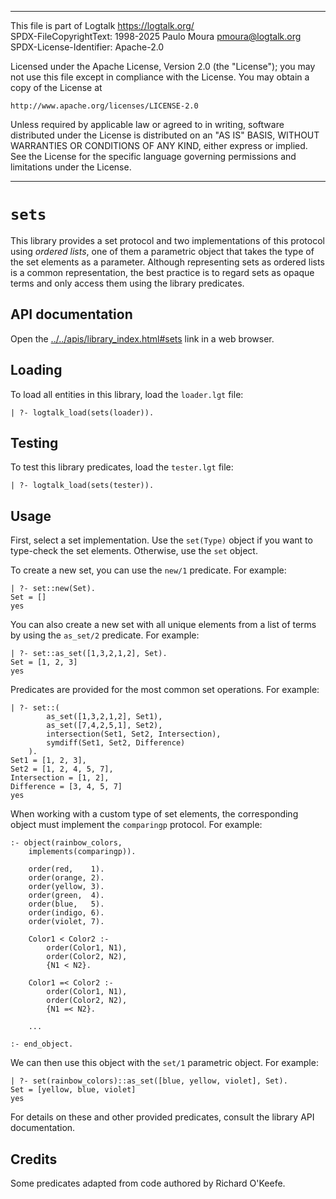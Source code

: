 ________________________________________________________________________

This file is part of Logtalk <https://logtalk.org/>  
SPDX-FileCopyrightText: 1998-2025 Paulo Moura <pmoura@logtalk.org>  
SPDX-License-Identifier: Apache-2.0

Licensed under the Apache License, Version 2.0 (the "License");
you may not use this file except in compliance with the License.
You may obtain a copy of the License at

    http://www.apache.org/licenses/LICENSE-2.0

Unless required by applicable law or agreed to in writing, software
distributed under the License is distributed on an "AS IS" BASIS,
WITHOUT WARRANTIES OR CONDITIONS OF ANY KIND, either express or implied.
See the License for the specific language governing permissions and
limitations under the License.
________________________________________________________________________


`sets`
======

This library provides a set protocol and two implementations of this protocol
using *ordered lists*, one of them a parametric object that takes the type of
the set elements as a parameter. Although representing sets as ordered lists
is a common representation, the best practice is to regard sets as opaque terms
and only access them using the library predicates.


API documentation
-----------------

Open the [../../apis/library_index.html#sets](../../apis/library_index.html#sets)
link in a web browser.


Loading
-------

To load all entities in this library, load the `loader.lgt` file:

	| ?- logtalk_load(sets(loader)).


Testing
-------

To test this library predicates, load the `tester.lgt` file:

	| ?- logtalk_load(sets(tester)).


Usage
-----

First, select a set implementation. Use the `set(Type)` object if you want
to type-check the set elements. Otherwise, use the `set` object.

To create a new set, you can use the `new/1` predicate. For example:

	| ?- set::new(Set).
	Set = []
	yes

You can also create a new set with all unique elements from a list of terms
by using the `as_set/2` predicate. For example:

	| ?- set::as_set([1,3,2,1,2], Set).
	Set = [1, 2, 3]
	yes

Predicates are provided for the most common set operations. For example:

	| ?- set::(
			as_set([1,3,2,1,2], Set1),
			as_set([7,4,2,5,1], Set2),
			intersection(Set1, Set2, Intersection),
			symdiff(Set1, Set2, Difference)
		).
	Set1 = [1, 2, 3],
	Set2 = [1, 2, 4, 5, 7],
	Intersection = [1, 2],
	Difference = [3, 4, 5, 7]
	yes

When working with a custom type of set elements, the corresponding object
must implement the `comparingp` protocol. For example:

	:- object(rainbow_colors,
		implements(comparingp)).

		order(red,    1).
		order(orange, 2).
		order(yellow, 3).
		order(green,  4).
		order(blue,   5).
		order(indigo, 6).
		order(violet, 7).

		Color1 < Color2 :-
			order(Color1, N1),
			order(Color2, N2),
			{N1 < N2}.

		Color1 =< Color2 :-
			order(Color1, N1),
			order(Color2, N2),
			{N1 =< N2}.

		...

	:- end_object.

We can then use this object with the `set/1` parametric object. For example:

	| ?- set(rainbow_colors)::as_set([blue, yellow, violet], Set).
	Set = [yellow, blue, violet]
	yes

For details on these and other provided predicates, consult the library
API documentation.


Credits
-------

Some predicates adapted from code authored by Richard O'Keefe.
